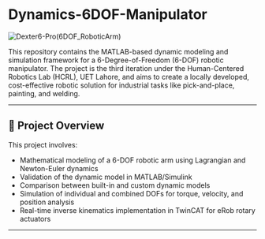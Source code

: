 # Dynamics-6DOF-Manipulator

![Dexter6-Pro(6DOF_RoboticArm)](https://github.com/user-attachments/assets/4c285935-e235-4d78-8fff-b292335bcb67)

This repository contains the MATLAB-based dynamic modeling and simulation framework for a 6-Degree-of-Freedom (6-DOF) robotic manipulator. The project is the third iteration under the Human-Centered Robotics Lab (HCRL), UET Lahore, and aims to create a locally developed, cost-effective robotic solution for industrial tasks like pick-and-place, painting, and welding.

---

## 🔧 Project Overview

This project involves:

- Mathematical modeling of a 6-DOF robotic arm using Lagrangian and Newton-Euler dynamics
- Validation of the dynamic model in MATLAB/Simulink
- Comparison between built-in and custom dynamic models
- Simulation of individual and combined DOFs for torque, velocity, and position analysis
- Real-time inverse kinematics implementation in TwinCAT for eRob rotary actuators

---

 


